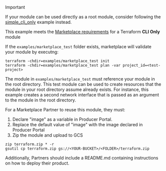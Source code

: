 > [!IMPORTANT]
> If your module can be used directly as a root module, consider following the [simple_cli_only](../simple_cli_only) example instead.

This example meets the
[Marketplace requirements](https://cloud.google.com/marketplace/docs/partners/vm/configure-terraform-deployment#requirements_for_custom_terraform_modules)
for a Terraform **CLI Only** module

If the `examples/marketplace_test` folder exists, marketplace will validate your
module by executng:

```
terraform -chdir=examples/marketplace_test init
terraform -chdir=examples/marketplace_test plan -var project_id=<test-project>
```

The module in `examples/marketplace_test` must reference your module in the root
directory. This test module can be used to create resources that
the module in your root directory assume already exists. For instance, this example creates a
second network interface that is passed as an argument to the module in the root directory.

For a Marketplace Partner to reuse this module, they must:

1.  Declare "image" as a variable in Producer Portal.
1.  Replace the default value of "image" with the image declared in Producer
    Portal
1.  Zip the module and upload to GCS

```
zip terraform.zip * -r
gsutil cp terraform.zip gs://<YOUR-BUCKET>/<FOLDER>/terraform.zip
```

Additionally, Partners should include a README.md containing instructions on how
to deploy their product.
